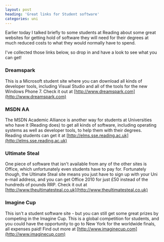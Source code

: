 ```yaml
---
layout: post
heading: 'Great links for Student software'
categories: uni
---
```


Earlier today I talked briefly to some students at Reading about some great websites for getting hold of software they will need for their degrees at much reduced costs to what they would normally have to spend.

I've collected those links below, so drop in and have a look to see what you can get!

### Dreamspark

This is a Microsoft student site where you can download all kinds of developer tools, including Visual Studio and all of the tools for the new Windows Phone 7. Check it out at [http://www.dreamspark.com](http://www.dreamspark.com)

### MSDN AA

The MSDN Academic Alliance is another way for students at Universities who have it (Reading does) to get all kinds of software, including operating systems as well as developer tools, to help them with their degrees. Reading students can get it at [http://elms.sse.reading.ac.uk](http://elms.sse.reading.ac.uk)

### Ultimate Steal

One piece of software that isn't available from any of the other sites is Office, which unfortunately even students have to pay for. Fortunately though, the Ultimate Steal site means you just have to sign up with your Uni e-mail address, and you can get Office 2010 for just £50 instead of the hundreds of pounds RRP. Check it out at [http://www.theultimatesteal.co.uk](http://www.theultimatesteal.co.uk)

### Imagine Cup

This isn't a student software site - but you can still get some great prizes by competing in the Imagine Cup. This is a global competition for students, and you could have the opportunity to go to New York for the worldwide finals, all expenses paid! Find out more at [http://www.imaginecup.com](http://www.imaginecup.com)
